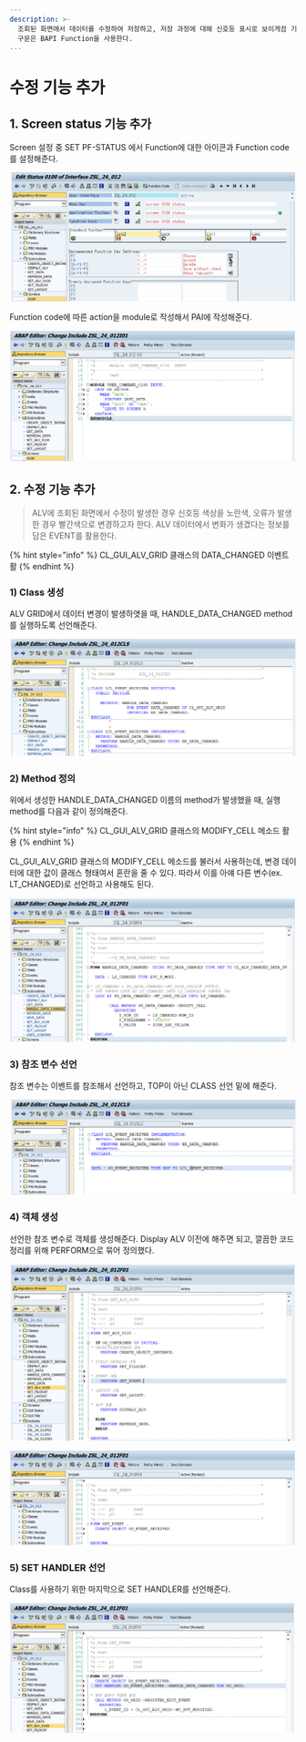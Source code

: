 ```yaml
---
description: >-
  조회된 화면에서 데이터를 수정하여 저장하고, 저장 과정에 대해 신호등 표시로 보이게끔 기능을 추가해본다. 이 때, 데이터 수정 및 저장하는
  구문은 BAPI Function을 사용한다.
---
```


# 수정 기능 추가

## 1. Screen status 기능 추가

Screen 설정 중 SET PF-STATUS 에서 Function에 대한 아이콘과 Function code를 설정해준다. 

![Screen 0100 &amp;gt; PBO &amp;gt; SET PF-STATUS](../../.gitbook/assets/image%20%28316%29.png)

Function code에 따른 action을 module로 작성해서 PAI에 작성해준다. 

![Screen 0100 &amp;gt; PAI &amp;gt; USER\_COMMAND\_0100](../../.gitbook/assets/image%20%28293%29.png)



## 2. 수정 기능 추가

> ALV에 조회된 화면에서 수정이 발생한 경우 신호등 색상을 노란색, 오류가 발생한 경우 빨간색으로 변경하고자 한다. ALV 데이터에서 변화가 생겼다는 정보를 담은 EVENT를 활용한다.

{% hint style="info" %}
CL\_GUI\_ALV\_GRID 클래스의 DATA\_CHANGED 이벤트 활
{% endhint %}



### 1\) Class 생성

ALV GRID에서 데이터 변경이 발생하엿을 때, HANDLE\_DATA\_CHANGED method를 실행하도록 선언해준다. 

![Class &amp;gt; LCL\_EVENT\_RECEIVER](../../.gitbook/assets/image%20%28286%29.png)

### 2\) Method 정의

위에서 생성한 HANDLE\_DATA\_CHANGED 이름의 method가 발생했을 때, 실행 method를 다음과 같이 정의해준다. 

{% hint style="info" %}
CL\_GUI\_ALV\_GRID 클래스의 MODIFY\_CELL 메소드 활용 
{% endhint %}

CL\_GUI\_ALV\_GRID 클래스의 MODIFY\_CELL 메소드를 불러서 사용하는데, 변경 데이터에 대한 값이 클래스 형태여서 혼란을 줄 수 있다. 따라서 이를 아얘 다른 변수\(ex. LT\_CHANGED\)로 선언하고 사용해도 된다. 

![Class &amp;gt; HANDLE\_DATA\_CHANGED](../../.gitbook/assets/image%20%28283%29.png)



### 3\) 참조 변수 선언

참조 변수는 이벤트를 참조해서 선언하고, TOP이 아닌 CLASS 선언 밑에 해준다. 

![Class &amp;gt; LCL\_EVENT\_RECEIVER](../../.gitbook/assets/image%20%28279%29.png)



### 4\) 객체 생성

선언한 참조 변수로 객체를 생성해준다. Display ALV 이전에 해주면 되고, 깔끔한 코드 정리를 위해 PERFORM으로 묶어 정의했다. 

![Screen 0100 &amp;gt; SET\_ALV\_0100](../../.gitbook/assets/image%20%28317%29.png)

![SET\_ALV\_0100 &amp;gt; SET\_EVENT](../../.gitbook/assets/image%20%28304%29.png)



### 5\) SET HANDLER 선언

Class를 사용하기 위한 마지막으로 SET HANDLER를 선언해준다. 

![SET\_ALV\_0100 &amp;gt; SET\_EVENT](../../.gitbook/assets/image%20%28282%29.png)





